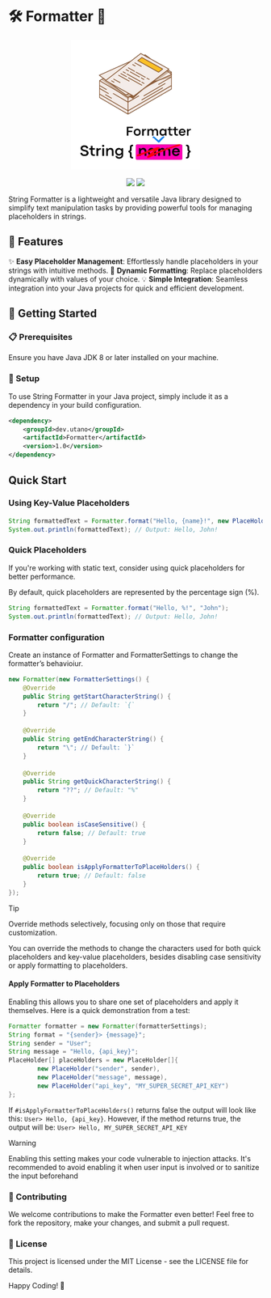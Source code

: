 # 🛠️ Formatter 🚀

<p align="center">
	<img src="images/logo.png" width="256">
</p>

<p align="center">
	<a href="https://opensource.org/licenses/MIT">
		<img src="https://img.shields.io/github/license/seba4316/Java-Formatter?style=for-the-badge" /></a>
    <a href="https://github.com/seba4316/Java-Formatter" alt="Last Commit">
        <img src="https://img.shields.io/github/last-commit/seba4316/Java-Formatter?style=for-the-badge" /></a>
</p>

String Formatter is a lightweight and versatile Java library designed to simplify text manipulation tasks by providing powerful tools for managing placeholders in strings.

## 🌟 Features

✨ **Easy Placeholder Management**: Effortlessly handle placeholders in your strings with intuitive methods.
🔧 **Dynamic Formatting**: Replace placeholders dynamically with values of your choice.
💡 **Simple Integration**: Seamless integration into your Java projects for quick and efficient development.

## 🚀 Getting Started

### 📋 Prerequisites

Ensure you have Java JDK 8 or later installed on your machine.

### 🔧 Setup

To use String Formatter in your Java project, simply include it as a dependency in your build configuration.

```xml
<dependency>
    <groupId>dev.utano</groupId>
    <artifactId>Formatter</artifactId>
    <version>1.0</version>
</dependency>
```

## Quick Start

### Using Key-Value Placeholders

```java
String formattedText = Formatter.format("Hello, {name}!", new PlaceHolder("name", "John"));
System.out.println(formattedText); // Output: Hello, John!
```

### Quick Placeholders

If you're working with static text, consider using quick placeholders for better performance.

By default, quick placeholders are represented by the percentage sign (%).

```java
String formattedText = Formatter.format("Hello, %!", "John");
System.out.println(formattedText); // Output: Hello, John!
```

### Formatter configuration

Create an instance of Formatter and FormatterSettings to change the formatter’s behavioiur.

```java
new Formatter(new FormatterSettings() {
    @Override
    public String getStartCharacterString() {
        return "/"; // Default: `{`
    }

    @Override
    public String getEndCharacterString() {
        return "\"; // Default: `}`
    }

    @Override
    public String getQuickCharacterString() {
        return "??"; // Default: "%"
    }

    @Override
    public boolean isCaseSensitive() {
        return false; // Default: true
    }
    
    @Override
    public boolean isApplyFormatterToPlaceHolders() {
		return true; // Default: false
	}
});
```

> [!TIP]
>
> Override methods selectively, focusing only on those that require customization.

You can override the methods to change the characters used for both quick placeholders and key-value placeholders, besides disabling case sensitivity or apply formatting to placeholders.

#### Apply Formatter to Placeholders

Enabling this allows you to share one set of placeholders and apply it themselves. Here is a quick demonstration from a test:

```java
Formatter formatter = new Formatter(formatterSettings);
String format = "{sender}> {message}";
String sender = "User";
String message = "Hello, {api_key}";
PlaceHolder[] placeHolders = new PlaceHolder[]{
        new PlaceHolder("sender", sender),
        new PlaceHolder("message", message),
        new PlaceHolder("api_key", "MY_SUPER_SECRET_API_KEY")
};
```

If `#isApplyFormatterToPlaceHolders()` returns false the output will look like this: `User> Hello, {api_key}`. However, if the method returns true, the output will be: `User> Hello, MY_SUPER_SECRET_API_KEY`

> [!WARNING]
>
> Enabling this setting makes your code vulnerable to injection attacks. It's recommended to avoid enabling it when user input is involved or to sanitize the input beforehand

### 🤝 Contributing

We welcome contributions to make the Formatter even better! Feel free to fork the repository, make your changes, and submit a pull request.

### 📄 License
This project is licensed under the MIT License - see the LICENSE file for details.

Happy Coding! 🎉